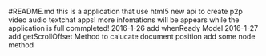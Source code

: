 #README.md
this is a application  that use html5 new api to create p2p video audio textchat apps!
more infomations will be appears while the application is full commpleted!
2016-1-26 add whenReady Model
2016-1-27 add getScrollOffset Method to calucate document position  add some node method